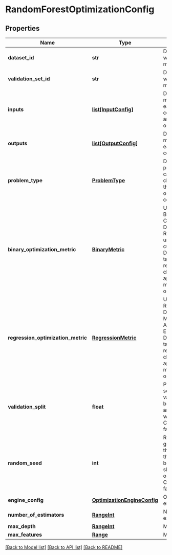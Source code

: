 # RandomForestOptimizationConfig

## Properties
Name | Type | Description | Notes
------------ | ------------- | ------------- | -------------
**dataset_id** | **str** | Data set id on which to train model | [optional] 
**validation_set_id** | **str** | Data set id on which to validate model | [optional] 
**inputs** | [**list[InputConfig]**](InputConfig.md) | Define min and max value for each output column(feature), and is input optional | [optional] 
**outputs** | [**list[OutputConfig]**](OutputConfig.md) | Define min and max value for each output column(feature) | [optional] 
**problem_type** | [**ProblemType**](ProblemType.md) | Defines the problem type. In case of binary classification,  there must be only one output column. | [optional] 
**binary_optimization_metric** | [**BinaryMetric**](BinaryMetric.md) | USED ONLY IN BINARY CLASSIFICATION.  Default metric: ROC_AUC (Area under ROC curve).   Depending on the task at hand, it is recommended to choose an appropriate metric to optimize. | [optional] 
**regression_optimization_metric** | [**RegressionMetric**](RegressionMetric.md) | USED ONLY IN REGRESSION.  Default metric: MAE (MEAN ABSOLUTE ERROR).   Depending on the task at hand, it is recommended to choose an appropriate metric to optimize. | [optional] 
**validation_split** | **float** | Portion of data set to use for validation, must be between 0 and 1.   Used only when CrossValidation &#x3D; false. | [default to 0.2]
**random_seed** | **int** | Random number generator seed, if the value is zero, the rows will not be randomly shuffled  Used only if CrossValidation &#x3D; false | [optional] [default to 300]
**engine_config** | [**OptimizationEngineConfig**](OptimizationEngineConfig.md) | Optimization engine config | [optional] 
**number_of_estimators** | [**RangeInt**](RangeInt.md) | Number of estimators | 
**max_depth** | [**RangeInt**](RangeInt.md) | Max depth of tree | 
**max_features** | [**Range**](Range.md) | Max features | 

[[Back to Model list]](../README.md#documentation-for-models) [[Back to API list]](../README.md#documentation-for-api-endpoints) [[Back to README]](../README.md)


